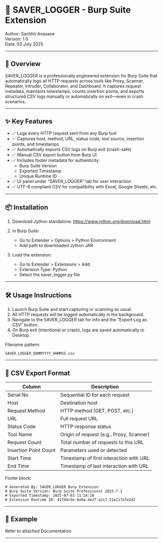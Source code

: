 
# 🔐 SAVER_LOGGER - Burp Suite Extension

Author: Sachhit Anasane  
Version: 1.0  
Date: 03 July 2025  

---

## 🧭 Overview

SAVER_LOGGER is a professionally engineered extension for Burp Suite that automatically logs all HTTP requests across tools like Proxy, Scanner, Repeater, Intruder, Collaborator, and Dashboard. It captures request metadata, maintains timestamps, counts insertion points, and exports structured CSV logs manually or automatically on exit—even in crash scenarios.

---

## ✨ Key Features

- ✅ Logs every HTTP request sent from any Burp tool
- ✅ Captures host, method, URL, status code, tool source, insertion points, and timestamps
- ✅ Automatically exports CSV logs on Burp exit (crash-safe)
- ✅ Manual CSV export button from Burp UI
- ✅ Includes footer metadata for authenticity:
  - Burp Suite Version
  - Exported Timestamp
  - Unique Runtime ID
- ✅ UI panel under “SAVER_LOGGER” tab for user interaction
- ✅ UTF-8 compliant CSV for compatibility with Excel, Google Sheets, etc.

---

## 📦 Installation

1. Download Jython standalone:
   https://www.jython.org/download.html
   
3. In Burp Suite:
   - Go to Extender > Options > Python Environment
   - Add path to downloaded Jython JAR

4. Load the extension:
   - Go to Extender > Extensions > Add
   - Extension Type: Python
   - Select the saver_logger.py file

---

## 🛠️ Usage Instructions

1. Launch Burp Suite and start capturing or scanning as usual.
2. All HTTP requests will be logged automatically in the background.
3. Navigate to the SAVER_LOGGER tab for info and the "Export Log as CSV" button.
4. On Burp exit (intentional or crash), logs are saved automatically to Desktop.

Filename pattern:
```
SAVER_LOGGER_DDMMYYYY_HHMMSS.csv
```

---

## 📄 CSV Export Format

| Column                | Description                                     |
|-----------------------|-------------------------------------------------|
| Serial No             | Sequential ID for each request                  |
| Host                  | Destination host                                |
| Request Method        | HTTP method (GET, POST, etc.)                   |
| URL                   | Full request URL                                |
| Status Code           | HTTP response status                            |
| Tool Name             | Origin of request (e.g., Proxy, Scanner)        |
| Request Count         | Total number of requests to this URL            |
| Insertion Point Count | Parameters used or detected                     |
| Start Time            | Timestamp of first interaction with URL         |
| End Time              | Timestamp of last interaction with URL          |

Footer block:
```
# Generated By: SAVER_LOGGER Burp Extension
# Burp Suite Version: Burp Suite Professional 2025.7.1
# Exported Timestamp: 2025-07-03 11:24:10
# Extension Runtime ID: 41fd4c5e-9e0a-4e27-a2c7-21e117afe2d2
```

---

## 🧪 Example

Refer to attached Documentation

---
